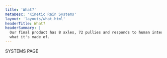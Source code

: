 ```yaml
---
title: 'What?'
metaDesc: 'Kinetic Rain Systems'
layout: 'layouts/what.html'
headerTitle: What?
headerSummary: |
  Our final product has 8 axles, 72 pullies and responds to human interaction. Here's
  what it's made of.
---
```

SYSTEMS PAGE
